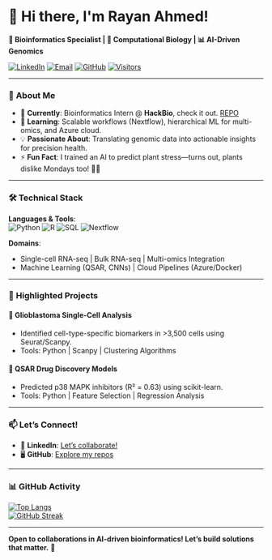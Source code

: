 # 👋 Hi there, I'm Rayan Ahmed! 

**🔬 Bioinformatics Specialist | 🧬 Computational Biology | 📊 AI-Driven Genomics**  

[![LinkedIn](https://img.shields.io/badge/LinkedIn-Connect-blue?style=flat&logo=linkedin)](https://www.linkedin.com/in/rayanahmed16/)
[![Email](https://img.shields.io/badge/Email-Reach%20Out-blue?style=flat&logo=outlook)](mailto:rayanahmeduk@outlook.com)
[![GitHub](https://img.shields.io/badge/GitHub-Profile-black?style=flat&logo=github)](https://github.com/royalseeker)
[![Visitors](https://komarev.com/ghpvc/?username=royalseeker&label=Profile%20Views&color=blueviolet)](https://github.com/royalseeker)

---

### 🚀 **About Me**  
- 🔭 **Currently**: Bioinformatics Intern @ **HackBio**, check it out. [REPO](royalseeker/hackbio-biocoding-internship/)  
- 🌱 **Learning**: Scalable workflows (Nextflow), hierarchical ML for multi-omics, and Azure cloud.  
- 💡 **Passionate About**: Translating genomic data into actionable insights for precision health.  
- ⚡ **Fun Fact**: I trained an AI to predict plant stress—turns out, plants dislike Mondays too! 🌱😅  

---

### 🛠️ **Technical Stack**  

**Languages & Tools**:  
![Python](https://img.shields.io/badge/Python-Advanced-3776AB?logo=python)
![R](https://img.shields.io/badge/R-Advanced-276DC3?logo=r)
![SQL](https://img.shields.io/badge/SQL-Intermediate-4479A1?logo=postgresql)
![Nextflow](https://img.shields.io/badge/Nextflow-Basic-00CC99?logo=nextflow)


**Domains**:  
- Single-cell RNA-seq | Bulk RNA-seq | Multi-omics Integration  
- Machine Learning (QSAR, CNNs) | Cloud Pipelines (Azure/Docker)  

---

### 📌 **Highlighted Projects**  

#### 🧠 **Glioblastoma Single-Cell Analysis**  
- Identified cell-type-specific biomarkers in >3,500 cells using Seurat/Scanpy.  
- Tools: Python | Scanpy | Clustering Algorithms  

#### 💊 **QSAR Drug Discovery Models**  
- Predicted p38 MAPK inhibitors (R² = 0.63) using scikit-learn.  
- Tools: Python | Feature Selection | Regression Analysis  

---

### 📫 **Let’s Connect!**  
- 💼 **LinkedIn**: [Let’s collaborate!](https://www.linkedin.com/in/rayanahmed16/)  
- 🖥️ **GitHub**: [Explore my repos](https://github.com/royalseeker?tab=repositories)  

---

### 📊 **GitHub Activity**  
[![Top Langs](https://github-readme-stats.vercel.app/api/top-langs/?username=royalseeker&layout=compact&theme=radical)](https://github.com/royalseeker)  
[![GitHub Streak](https://streak-stats.demolab.com/?user=royalseeker&theme=radical)](https://git.io/streak-stats)  

---

**Open to collaborations in AI-driven bioinformatics! Let’s build solutions that matter.** 🚀 
